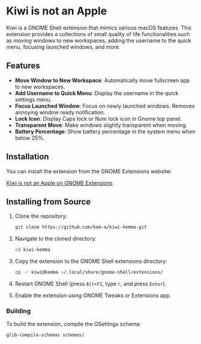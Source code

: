 # Kiwi is not an Apple

Kiwi is a GNOME Shell extension that mimics various macOS features. This extension provides a collections of small quality of life functionalities such as moving windows to new workspaces, adding the username to the quick menu, focusing launched windows, and more.

## Features

- **Move Window to New Workspace**: Automatically move fullscreen app to new workspaces.
- **Add Username to Quick Menu**: Display the username in the quick settings menu.
- **Focus Launched Window**: Focus on newly launched windows. Removes annoying window ready notification.
- **Lock Icon**: Display Caps lock or Num lock icon in Gnome top panel.
- **Transparent Move**: Make windows slightly transparent when moving.
- **Battery Percentage**: Show battery percentage in the system menu when below 25%.

## Installation

You can install the extension from the GNOME Extensions website:

[Kiwi is not an Apple on GNOME Extensions](https://extensions.gnome.org/extension/kiwi-is-not-an-apple/)

## Installing from Source

1. Clone the repository:
    ```sh
    git clone https://github.com/kem-a/kiwi-kemma.git
    ```

2. Navigate to the cloned directory:
    ```sh
    cd kiwi-kemma
    ```

3. Copy the extension to the GNOME Shell extensions directory:
    ```sh
    cp -r kiwi@kemma ~/.local/share/gnome-shell/extensions/
    ```

4. Restart GNOME Shell (press `Alt+F2`, type `r`, and press `Enter`).

5. Enable the extension using GNOME Tweaks or Extensions app.

### Building

To build the extension, compile the GSettings schema:
```sh
glib-compile-schemas schemas/
